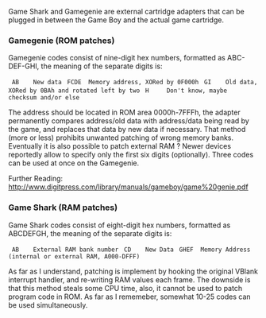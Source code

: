 Game Shark and Gamegenie are external cartridge adapters that can be
plugged in between the Game Boy and the actual game cartridge.

### Gamegenie (ROM patches)

Gamegenie codes consist of nine-digit hex numbers, formatted as
ABC-DEF-GHI, the meaning of the separate digits is:

` AB    New data`
` FCDE  Memory address, XORed by 0F000h`
` GI    Old data, XORed by 0BAh and rotated left by two`
` H     Don't know, maybe checksum and/or else`

The address should be located in ROM area 0000h-7FFFh, the adapter
permanently compares address/old data with address/data being read by
the game, and replaces that data by new data if necessary. That method
(more or less) prohibits unwanted patching of wrong memory banks.
Eventually it is also possible to patch external RAM ? Newer devices
reportedly allow to specify only the first six digits (optionally). 
Three codes can be used at once on the Gamegenie.

Further Reading: http://www.digitpress.com/library/manuals/gameboy/game%20genie.pdf

### Game Shark (RAM patches)

Game Shark codes consist of eight-digit hex numbers, formatted as
ABCDEFGH, the meaning of the separate digits is:

` AB    External RAM bank number`
` CD    New Data`
` GHEF  Memory Address (internal or external RAM, A000-DFFF)`

As far as I understand, patching is implement by hooking the original
VBlank interrupt handler, and re-writing RAM values each frame. The
downside is that this method steals some CPU time, also, it cannot be
used to patch program code in ROM. As far as I rememeber, somewhat 10-25
codes can be used simultaneously.

